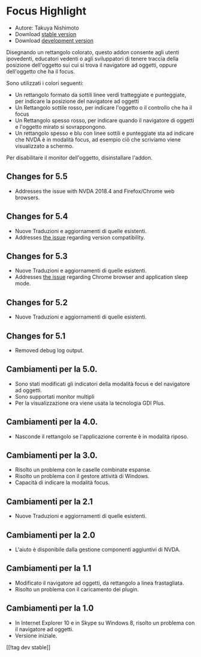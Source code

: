 # Focus Highlight #

* Autore: Takuya Nishimoto
* Download [stable version][2]
* Download [development version][1]

Disegnando un rettangolo colorato, questo addon consente agli utenti
ipovedenti, educatori vedenti o agli sviluppatori di tenere traccia della
posizione dell'oggetto sui cui si trova il navigatore ad oggetti, oppure
dell'oggetto che ha il focus.

Sono utilizzati i colori seguenti:

* Un rettangolo formato da sottili linee verdi tratteggiate e punteggiate,
  per indicare la posizione del navigatore ad oggetti
* Un Rettangolo sottile rosso, per indicare l'oggetto o il controllo che ha
  il focus
* Un Rettangolo spesso rosso, per indicare quando il navigatore di oggetti e
  l'oggetto mirato si sovrappongono.
* Un rettangolo spesso e blu con linee sottili e punteggiate sta ad indicare
  che NVDA è in modalità focus, ad esempio ciò che scriviamo viene
  visualizzato a schermo.

Per disabilitare il monitor  dell'oggetto, disinstallare l'addon.

## Changes for 5.5 ##

* Addresses the issue with NVDA 2018.4 and Firefox/Chrome web browsers.

## Changes for 5.4 ##

* Nuove Traduzioni e aggiornamenti di quelle esistenti.
* Addresses [the issue](https://github.com/nvdajp/focusHighlight/issues/11)
  regarding version compatibility.

## Changes for 5.3 ##

* Nuove Traduzioni e aggiornamenti di quelle esistenti.
* Addresses [the issue](https://github.com/nvdajp/focusHighlight/issues/10)
  regarding Chrome browser and application sleep mode.

## Changes for 5.2 ##

* Nuove Traduzioni e aggiornamenti di quelle esistenti.

## Changes for 5.1 ##

* Removed debug log output.

## Cambiamenti per la 5.0. ##

* Sono stati modificati gli indicatori della modalità focus e del navigatore
  ad oggetti.
* Sono supportati monitor multipli
* Per la visualizzazione ora viene usata la tecnologia GDI Plus.

## Cambiamenti per la 4.0. ##

* Nasconde il rettangolo se l'applicazione corrente è in modalità riposo.

## Cambiamenti per la 3.0. ##

* Risolto un problema con le caselle combinate espanse.
* Risolto un problema con il gestore attività di Windows.
* Capacità di indicare la modalità focus.

## Cambiamenti per la 2.1 ##

* Nuove Traduzioni e aggiornamenti di quelle esistenti.

## Cambiamenti per la 2.0 ##

* L'aiuto è disponibile dalla gestione componenti aggiuntivi di NVDA.

## Cambiamenti per la 1.1 ##

* Modificato il navigatore ad oggetti, da rettangolo a linea frastagliata.
* Risolto un problema con il caricamento dei plugin.

## Cambiamenti per la 1.0 ##

* In Internet Explorer 10 e in Skype su Windows 8, risolto un problema con
  il navigatore ad oggetti.
* Versione iniziale.


[[!tag dev stable]]

[1]: https://addons.nvda-project.org/files/get.php?file=fh-dev

[2]: https://addons.nvda-project.org/files/get.php?file=fh
